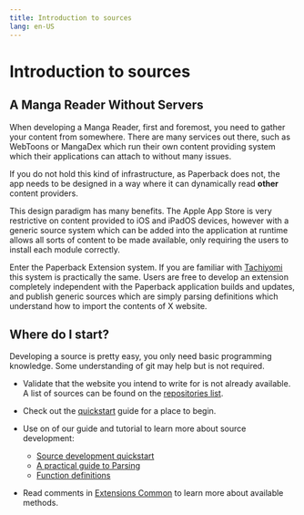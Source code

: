 ```yaml
---
title: Introduction to sources
lang: en-US
---
```


# Introduction to sources

## A Manga Reader Without Servers
When developing a Manga Reader, first and foremost, you need to gather your content from somewhere. There are many
services out there, such as WebToons or MangaDex which run their own content providing system which their applications
can attach to without many issues.

If you do not hold this kind of infrastructure, as Paperback does not, the app needs to be designed in a way where it
can dynamically read **other** content providers.

This design paradigm has many benefits. The Apple App Store is very restrictive on content provided to iOS and iPadOS
devices, however with a generic source system which can be added into the application at runtime allows all sorts of
content to be made available, only requiring the users to install each module correctly.

Enter the Paperback Extension system. If you are familiar with [Tachiyomi](https://tachiyomi.org) this system is
practically the same. Users are free to develop an extension completely independent with the Paperback application
builds and updates, and publish generic sources which are simply parsing definitions which understand how to import the
contents of X website.

## Where do I start?
Developing a source is pretty easy, you only need basic programming knowledge. Some understanding of git may help but is not required.

* Validate that the website you intend to write for is not already available. A list of sources can be found on the [repositories list](/help/guides/adding-repos/#known-repositories).

* Check out the [quickstart](quickstart/) guide for a place to begin.

* Use on of our guide and tutorial to learn more about source development:
  * [Source development quickstart](quickstart/)
  * [A practical guide to Parsing](parsing-guide/)
  * [Function definitions](function-definitions/)

* Read comments in [Extensions Common](https://github.com/Paperback-iOS/extensions-common) to learn more about available methods.
